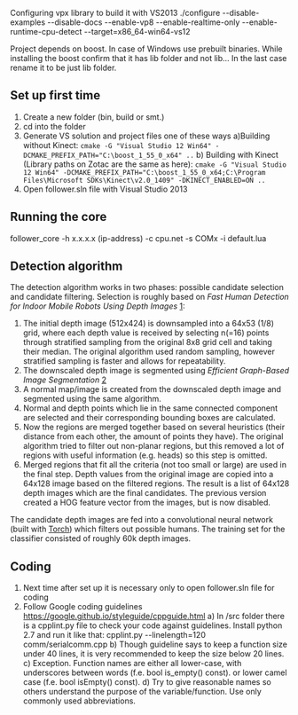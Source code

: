 Configuring vpx library to build it with VS2013
./configure --disable-examples --disable-docs --enable-vp8 --enable-realtime-only --enable-runtime-cpu-detect --target=x86_64-win64-vs12

Project depends on boost. In case of Windows use prebuilt binaries. While installing the boost confirm that it has lib folder 
and not lib... In the last case rename it to be just lib folder.

Set up first time
-----------------
1. Create a new folder (bin, build or smt.)
2. cd into the folder 
3. Generate VS solution and project files one of these ways
	a)Building without Kinect:
		```
		cmake -G "Visual Studio 12 Win64" -DCMAKE_PREFIX_PATH="C:\boost_1_55_0_x64" ..
		```
	b) Building with Kinect (Library paths on Zotac are the same as here):
		```
		cmake -G "Visual Studio 12 Win64" -DCMAKE_PREFIX_PATH="C:\boost_1_55_0_x64;C:\Program Files\Microsoft SDKs\Kinect\v2.0_1409" -DKINECT_ENABLED=ON ..
		```
4. Open follower.sln file with Visual Studio 2013

Running the core
--------
follower_core 
-h x.x.x.x (ip-address) 
-c cpu.net
-s COMx 
-i default.lua

Detection algorithm
-------
The detection algorithm works in two phases: possible candidate selection and candidate filtering.
Selection is roughly based on *Fast Human Detection for Indoor Mobile Robots Using Depth Images* [1]:
1. The initial depth image (512x424) is downsampled into a 64x53 (1/8) grid, where each depth value is received by selecting n(=16) points through stratified sampling from the original 8x8 grid cell and taking their median. The original algorithm used random sampling, however stratified sampling is faster and allows for repeatability.
2. The downscaled depth image is segmented using *Efficient Graph-Based Image Segmentation* [2]
3. A normal map/image is created from the downscaled depth image and segmented using the same algorithm.
4. Normal and depth points which lie in the same connected component are selected and their corresponding bounding boxes are calculated.
5. Now the regions are merged together based on several heuristics (their distance from each other, the amount of points they have). The original algorithm tried to filter out non-planar regions, but this removed a lot of regions with useful information (e.g. heads) so this step is omitted.
6. Merged regions that fit all the criteria (not too small or large) are used in the final step. Depth values from the original image are copied into a 64x128 image based on the filtered regions. The result is a list of 64x128 depth images which are the final candidates. The previous version created a HOG feature vector from the images, but is now disabled.

The candidate depth images are fed into a convolutional neural network (built with [Torch](http://torch.ch/)) which filters out possible humans. The training set for the classifier consisted of roughly 60k depth images.

[1]: http://www.cs.cmu.edu/~mmv/papers/13icra-CoBotPeopleDetection.pdf
[2]: http://cs.brown.edu/~pff/segment/
Coding
-------
1. Next time after set up it is necessary only to open follower.sln file for coding
2. Follow Google coding guidelines https://google.github.io/styleguide/cppguide.html
	a) In /src folder there is a cpplint.py file to check your code against guidelines.
	Install python 2.7 and run it like that: cpplint.py --linelength=120 comm/serialcomm.cpp
	b) Though guideline says to keep a function size under 40 lines, it is very recommended to keep 
	the size below 20 lines.
	c) Exception. Function names are either all lower-case, with underscores between words (f.e. bool is_empty() const).
	or lower camel case (f.e. bool isEmpty() const).
	d) Try to give reasonable names so others understand the purpose of the variable/function. Use only
	commonly used abbreviations.
	
